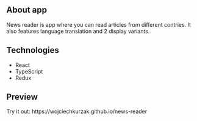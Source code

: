 <h2>About app</h2>
<p>News reader is app where you can read articles from different contries. It also features language translation and 2 display variants.</p>
<h2>Technologies</h2>
<ul>
<li>React</li>
<li>TypeScript</li>
<li>Redux</li>
</ul>
<h2>Preview</h2>
<p>Try it out: https://wojciechkurzak.github.io/news-reader</p>

